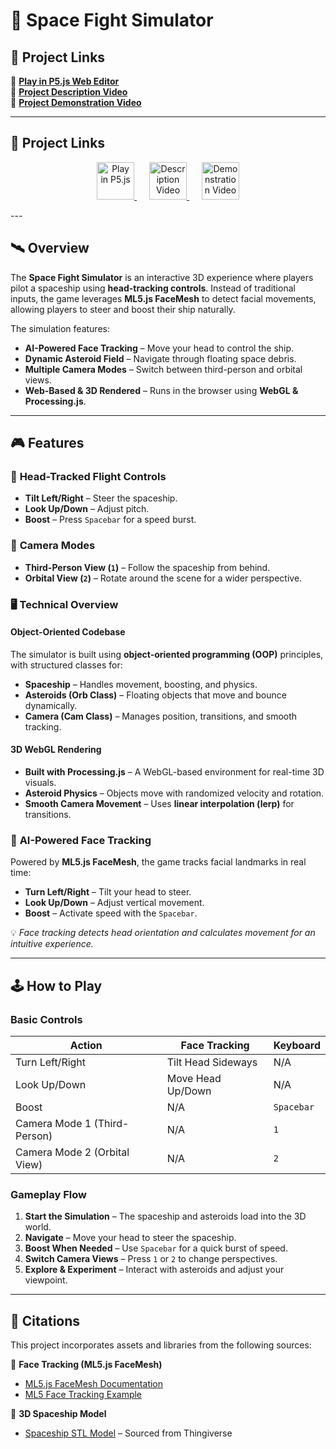 # 🚀 Space Fight Simulator  

## 🔗 Project Links  
🔹 [**Play in P5.js Web Editor**](https://editor.p5js.org/c_reed/sketches/mDrgIoSPPv)  
🔹 [**Project Description Video**](https://youtu.be/hoGkSQsesn0)  
🔹 [**Project Demonstration Video**](https://youtu.be/1mBuNrYoP-Y)  

---
## 🔗 Project Links  

<p align="center">
  <a href="https://editor.p5js.org/c_reed/sketches/mDrgIoSPPv" target="_blank" style="margin: 10px;">
    <img src="https://img.shields.io/badge/▶%20Play%20in%20P5.js-000?style=for-the-badge&logo=p5.js&logoColor=red" 
         alt="Play in P5.js" height="60">
  </a>
  
  <a href="https://youtu.be/hoGkSQsesn0" target="_blank" style="margin: 10px;">
    <img src="https://img.shields.io/badge/📜%20Description-000?style=for-the-badge&logo=youtube&logoColor=red" 
         alt="Description Video" height="60">
  </a>

  <a href="https://youtu.be/1mBuNrYoP-Y" target="_blank" style="margin: 10px;">
    <img src="https://img.shields.io/badge/🎮%20Demonstration-000?style=for-the-badge&logo=youtube&logoColor=red" 
         alt="Demonstration Video" height="60">
  </a>
</p>
---

## 🛰 Overview  
The **Space Fight Simulator** is an interactive 3D experience where players pilot a spaceship using **head-tracking controls**. Instead of traditional inputs, the game leverages **ML5.js FaceMesh** to detect facial movements, allowing players to steer and boost their ship naturally.  

The simulation features:  
- **AI-Powered Face Tracking** – Move your head to control the ship.  
- **Dynamic Asteroid Field** – Navigate through floating space debris.  
- **Multiple Camera Modes** – Switch between third-person and orbital views.  
- **Web-Based & 3D Rendered** – Runs in the browser using **WebGL & Processing.js**.  

---

## 🎮 Features  

### 🌌 **Head-Tracked Flight Controls**  
- **Tilt Left/Right** – Steer the spaceship.  
- **Look Up/Down** – Adjust pitch.  
- **Boost** – Press `Spacebar` for a speed burst.  

### 🎥 **Camera Modes**  
- **Third-Person View (`1`)** – Follow the spaceship from behind.  
- **Orbital View (`2`)** – Rotate around the scene for a wider perspective.  

### 🖥 **Technical Overview**  

#### **Object-Oriented Codebase**  
The simulator is built using **object-oriented programming (OOP)** principles, with structured classes for:  
- **Spaceship** – Handles movement, boosting, and physics.  
- **Asteroids (Orb Class)** – Floating objects that move and bounce dynamically.  
- **Camera (Cam Class)** – Manages position, transitions, and smooth tracking.  

#### **3D WebGL Rendering**  
- **Built with Processing.js** – A WebGL-based environment for real-time 3D visuals.  
- **Asteroid Physics** – Objects move with randomized velocity and rotation.  
- **Smooth Camera Movement** – Uses **linear interpolation (lerp)** for transitions.  

### 🎯 **AI-Powered Face Tracking**  
Powered by **ML5.js FaceMesh**, the game tracks facial landmarks in real time:  
- **Turn Left/Right** – Tilt your head to steer.  
- **Look Up/Down** – Adjust vertical movement.  
- **Boost** – Activate speed with the `Spacebar`.  

💡 *Face tracking detects head orientation and calculates movement for an intuitive experience.*  

---

## 🕹 How to Play  

### **Basic Controls**  
| Action | Face Tracking | Keyboard |
|--------|--------------|----------|
| Turn Left/Right | Tilt Head Sideways | N/A |
| Look Up/Down | Move Head Up/Down | N/A |
| Boost | N/A | `Spacebar` |
| Camera Mode 1 (Third-Person) | N/A | `1` |
| Camera Mode 2 (Orbital View) | N/A | `2` |

### **Gameplay Flow**  
1. **Start the Simulation** – The spaceship and asteroids load into the 3D world.  
2. **Navigate** – Move your head to steer the spaceship.  
3. **Boost When Needed** – Use `Spacebar` for a quick burst of speed.  
4. **Switch Camera Views** – Press `1` or `2` to change perspectives.  
5. **Explore & Experiment** – Interact with asteroids and adjust your viewpoint.  

---
## 📜 Citations  

This project incorporates assets and libraries from the following sources:  

🔹 **Face Tracking (ML5.js FaceMesh)**  
- [ML5.js FaceMesh Documentation](https://docs.ml5js.org/#/reference/facemesh)  
- [ML5 Face Tracking Example](https://editor.p5js.org/ml5/sketches/lCurUW1TT)  

🔹 **3D Spaceship Model**  
- [Spaceship STL Model](https://www.thingiverse.com/thing:18704) – Sourced from Thingiverse  
